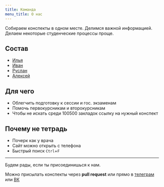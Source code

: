 ```yaml
---
title: Команда
menu_title: О нас
---
```


Собираем конспекты в одном месте. Делимся важной информацией. Делаем некоторые студенческие процессы проще.



## Состав

* [Илья](https://github.com/creewick)
* [Иван](https://github.com/ZeroNetto)
* [Руслан](https://github.com/sounditbox)
* [Алексей](https://github.com/AllEXEcuted)



## Для чего

* Облегчить подготовку к сессии и гос. экзаменам
* Помочь первокурсникам и второкурсникам
* Чтобы не искать среди 100500 закладок ссылку на нужный конспект



## Почему не тетрадь

* Почерк как у врача
* Сайт можно открыть с телефона
* Быстрый поиск `Ctrl`+`F`

-----

Будем рады, если ты присоединишься к нам.

Можно присылать конспекты через **pull request** или прямо в [телеграм](https://t.me/creewick) или [ВК](https://vk.com/creewick)
